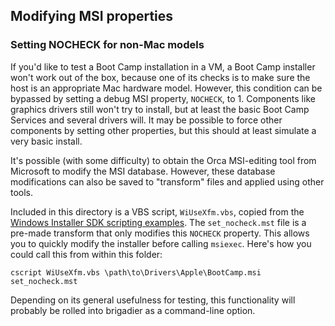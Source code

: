 ## Modifying MSI properties

### Setting NOCHECK for non-Mac models

If you'd like to test a Boot Camp installation in a VM, a Boot Camp installer won't work out of the box, because one of its checks is to make sure the host is an appropriate Mac hardware model. However, this condition can be bypassed by setting a debug MSI property, `NOCHECK`, to 1. Components like graphics drivers still won't try to install, but at least the basic Boot Camp Services and several drivers will. It may be possible to force other components by setting other properties, but this should at least simulate a very basic install.

It's possible (with some difficulty) to obtain the Orca MSI-editing tool from Microsoft to modify the MSI database. However, these database modifications can also be saved to "transform" files and applied using other tools.

Included in this directory is a VBS script, `WiUseXfm.vbs`, copied from the [Windows Installer SDK scripting examples]("http://msdn.microsoft.com/en-ca/library/windows/desktop/aa372865(v=vs.85).aspx"). The `set_nocheck.mst` file is a pre-made transform that only modifies this `NOCHECK` property. This allows you to quickly modify the installer before calling `msiexec`. Here's how you could call this from within this folder:

`cscript WiUseXfm.vbs \path\to\Drivers\Apple\BootCamp.msi set_nocheck.mst`

Depending on its general usefulness for testing, this functionality will probably be rolled into brigadier as a command-line option.